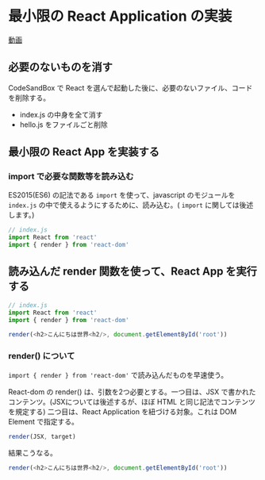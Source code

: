 # 最小限の React Application の実装

[動画](https://youtu.be/Gm4cpigN0bg)

## 必要のないものを消す

CodeSandBox で React を選んで起動した後に、必要のないファイル、コードを削除する。

* index.js の中身を全て消す
* hello.js をファイルごと削除

## 最小限の React App を実装する

### import で必要な関数等を読み込む

ES2015\(ES6\) の記法である `import` を使って、javascript のモジュールを `index.js` の中で使えるようにするために、読み込む。\( `import` に関しては後述します。\)

```js
// index.js
import React from 'react'
import { render } from 'react-dom'
```

## 読み込んだ render 関数を使って、React App を実行する

```js
// index.js
import React from 'react'
import { render } from 'react-dom'

render(<h2>こんにちは世界<h2/>, document.getElementById('root'))
```

### render() について
`import { render } from 'react-dom'` で読み込んだものを早速使う。

React-dom の render() は、引数を2つ必要とする。一つ目は、JSX で書かれたコンテンツ。(JSXについては後述するが、ほぼ HTML と同じ記法でコンテンツを規定する)  二つ目は、React Application を紐づける対象。これは DOM Element で指定する。

```js
render(JSX, target)
```

結果こうなる。

```js
render(<h2>こんにちは世界<h2/>, document.getElementById('root'))
```



